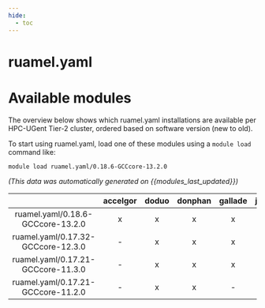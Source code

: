 ```yaml
---
hide:
  - toc
---
```


ruamel.yaml
===========

# Available modules


The overview below shows which ruamel.yaml installations are available per HPC-UGent Tier-2 cluster, ordered based on software version (new to old).

To start using ruamel.yaml, load one of these modules using a `module load` command like:

```shell
module load ruamel.yaml/0.18.6-GCCcore-13.2.0
```

*(This data was automatically generated on {{modules_last_updated}})*  

| |accelgor|doduo|donphan|gallade|joltik|shinx|
| :---: | :---: | :---: | :---: | :---: | :---: | :---: |
|ruamel.yaml/0.18.6-GCCcore-13.2.0|x|x|x|x|x|x|
|ruamel.yaml/0.17.32-GCCcore-12.3.0|-|x|x|x|x|x|
|ruamel.yaml/0.17.21-GCCcore-11.3.0|-|x|x|x|-|-|
|ruamel.yaml/0.17.21-GCCcore-11.2.0|-|x|x|-|-|-|

